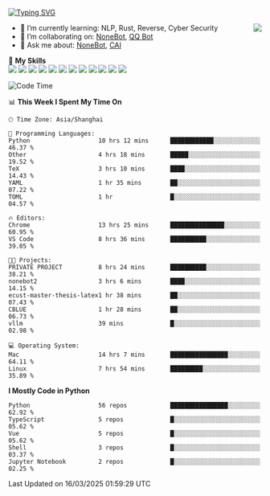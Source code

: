 [![Typing SVG](https://readme-typing-svg.herokuapp.com?size=25&duration=2500&color=8C43EA&vCenter=true&width=200&height=40&lines=Hi+there+%F0%9F%91%8B%F0%9F%8F%BB;I'm+yanyongyu)](https://git.io/typing-svg)

<a href="#">
  <img align="right" src="https://github-readme-stats.vercel.app/api?username=yanyongyu&count_private=true&show_icons=true&bg_color=15,f2f7fd,E0EAFC" />
</a>

- 🌱 I’m currently learning: NLP, Rust, Reverse, Cyber Security
- 👯 I’m collaborating on: [NoneBot](https://github.com/nonebot), [QQ Bot](https://github.com/Mrs4s/go-cqhttp)
- 💬 Ask me about: [NoneBot](https://github.com/nonebot), [CAI](https://github.com/cscs181/CAI)

🌟 **My Skills**  
![](https://img.shields.io/badge/-Python-3e74a2?style=flat-square&logo=Python&logoColor=fff)
![](https://img.shields.io/badge/-TypeScript-3178C6?style=flat-square&logo=TypeScript&logoColor=fff)
![](https://img.shields.io/badge/-Vue-4fc08d?style=flat-square&logo=Vue.js&logoColor=fff)
![](https://img.shields.io/badge/-React-2d98ce?style=flat-square&logo=React&logoColor=fff)
![](https://img.shields.io/badge/-FastAPI-009688?style=flat-square&logo=FastAPI&logoColor=fff)
![](https://img.shields.io/badge/-Linux-000000?style=flat-square&logo=Linux&logoColor=fff)
![](https://img.shields.io/badge/-Docker-2496ED?style=flat-square&logo=Docker&logoColor=fff)
![](https://img.shields.io/badge/-Kubernetes-326CE5?style=flat-square&logo=Kubernetes&logoColor=fff)
![](https://img.shields.io/badge/-GitHub%20Actions-2088FF?style=flat-square&logo=GitHubActions&logoColor=fff)
![](https://img.shields.io/badge/-PostgreSQL-4169E1?style=flat-square&logo=PostgreSQL&logoColor=fff)
![](https://img.shields.io/badge/-Redis-DC382D?style=flat-square&logo=Redis&logoColor=fff)
![](https://img.shields.io/badge/-MongoDB-47A248?style=flat-square&logo=MongoDB&logoColor=fff)

<!--START_SECTION:waka-->
![Code Time](http://img.shields.io/badge/Code%20Time-7%2C365%20hrs%202%20mins-blue)

📊 **This Week I Spent My Time On** 

```text
🕑︎ Time Zone: Asia/Shanghai

💬 Programming Languages: 
Python                   10 hrs 12 mins      ████████████░░░░░░░░░░░░░   46.37 % 
Other                    4 hrs 18 mins       █████░░░░░░░░░░░░░░░░░░░░   19.52 % 
TeX                      3 hrs 10 mins       ████░░░░░░░░░░░░░░░░░░░░░   14.43 % 
YAML                     1 hr 35 mins        ██░░░░░░░░░░░░░░░░░░░░░░░   07.22 % 
TOML                     1 hr                █░░░░░░░░░░░░░░░░░░░░░░░░   04.57 % 

🔥 Editors: 
Chrome                   13 hrs 25 mins      ███████████████░░░░░░░░░░   60.95 % 
VS Code                  8 hrs 36 mins       ██████████░░░░░░░░░░░░░░░   39.05 % 

🐱‍💻 Projects: 
PRIVATE PROJECT          8 hrs 24 mins       ██████████░░░░░░░░░░░░░░░   38.21 % 
nonebot2                 3 hrs 6 mins        ████░░░░░░░░░░░░░░░░░░░░░   14.15 % 
ecust-master-thesis-latex1 hr 38 mins        ██░░░░░░░░░░░░░░░░░░░░░░░   07.43 % 
CBLUE                    1 hr 28 mins        ██░░░░░░░░░░░░░░░░░░░░░░░   06.73 % 
vllm                     39 mins             █░░░░░░░░░░░░░░░░░░░░░░░░   02.98 % 

💻 Operating System: 
Mac                      14 hrs 7 mins       ████████████████░░░░░░░░░   64.11 % 
Linux                    7 hrs 54 mins       █████████░░░░░░░░░░░░░░░░   35.89 % 
```

**I Mostly Code in Python** 

```text
Python                   56 repos            ████████████████░░░░░░░░░   62.92 % 
TypeScript               5 repos             █░░░░░░░░░░░░░░░░░░░░░░░░   05.62 % 
Vue                      5 repos             █░░░░░░░░░░░░░░░░░░░░░░░░   05.62 % 
Shell                    3 repos             █░░░░░░░░░░░░░░░░░░░░░░░░   03.37 % 
Jupyter Notebook         2 repos             █░░░░░░░░░░░░░░░░░░░░░░░░   02.25 % 
```




 Last Updated on 16/03/2025 01:59:29 UTC
<!--END_SECTION:waka-->
